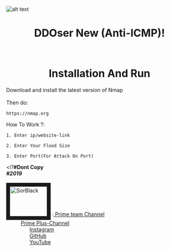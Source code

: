  ![alt text](https://imgurl.ir/uploads/r689883_.png)

<h1 align="center">
  DDOser New (Anti-ICMP)!
</h1>
<br>


<h1 align="center">
   Installation And Run
</h1>

Download and install the latest version of Nmap<br>
<br>
Then do:<br>
```Shell
https://nmap.org
```
How To Work ?:
```Shell
1. Enter ip/website-link 
```

```Shell
2. Enter Your Flood Size
```

```Shell
3. Enter Port(For Attack On Port)
```

 
<i?<b>#Dont Copy</b></i>
<br>
<i><b>#2019</b></i>
<br>
<br>
<a href="https://t.me/SorBlack" target="_blank"><img src="https://imgurl.ir/uploads/e48726_.jpg" 
alt="SorBlack" width="100" height="80" border="10" /></a> :<a href="https://t.me/PrimeTeam" target="_blank"> Prime team Channel</a><br>
 &nbsp;&nbsp;&nbsp;&nbsp;&nbsp;&nbsp;&nbsp;&nbsp;&nbsp;&nbsp;<a href="https://t.me/Prime_Plus" target="_blank">Prime Plus-Channel</a><br>
 &nbsp;&nbsp;&nbsp;&nbsp;&nbsp;&nbsp;&nbsp;&nbsp;&nbsp;&nbsp;&nbsp;&nbsp;&nbsp;&nbsp;&nbsp;&nbsp;<a href="https://instagram/SorBlack" target="_blank">Instagram</a><br>
 &nbsp;&nbsp;&nbsp;&nbsp;&nbsp;&nbsp;&nbsp;&nbsp;&nbsp;&nbsp;&nbsp;&nbsp;&nbsp;&nbsp;&nbsp;&nbsp;<a href="https://github.com/SorBlackPlus" target="_blank">GitHub</a><br>
 &nbsp;&nbsp;&nbsp;&nbsp;&nbsp;&nbsp;&nbsp;&nbsp;&nbsp;&nbsp;&nbsp;&nbsp;&nbsp;&nbsp;&nbsp;&nbsp;<a href="https://www.youtube.com/channel/UCUfkceZ6SG07MItIg5n6sPA" target="_blank">YouTube</a><br>
 <br>
<br>
